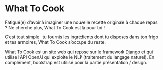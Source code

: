 # What To Cook

Fatigué(e) d’avoir à imaginer une nouvelle recette originale à chaque repas ? Ne cherche plus, What To Cook est là pour toi !

C’est tout simple : tu fournis les ingrédients dont tu disposes dans ton frigo et tes armoires, What To Cook s’occupe du reste.

What To Cook est un site web qui repose sur le framework Django et qui utilise l’API OpenAI qui exploite le NLP (traitement du langage naturel). En complément, bootstrap est utilisé pour la partie présentation / design.
